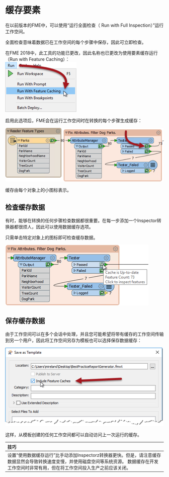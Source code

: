 # 缓存要素

在以前版本的FME中，可以使用“运行全面检查（ Run with Full Inspection）”运行工作空间。

全面检查意味着数据已在工作空间的每个步骤中保存，因此可立即检查。

在FME 2018中，此工具的功能已更改，因此名称也已更改为使用要素缓存运行（Run with Feature Caching）：<br> ![](../.gitbook/assets/img2.000.runwithcaching.png)

启用此选项后，FME会在运行工作空间时在转换的每个步骤生成缓存：

![](../.gitbook/assets/img2.001.greencaches.png)

缓存由每个对象上的小图标表示。

## 检查缓存数据

有时，能够在转换的任何步骤检查数据都很重要。在每一步添加一个Inspector转换器都很烦人，因此可以使用数据缓存选项。

只需单击特定对象上的图标即可检查缓存数据。

![](../.gitbook/assets/img2.002.inspectacache.png)

## 保存缓存数据

由于工作空间可以在多个会话中处理，并且您可能希望将带有缓存的工作空间传输到另一个用户，因此将工作空间另存为模板也可以选择保存数据缓存：

![](../.gitbook/assets/img2.008.savingcacheswithtemplate.png)

这样，从模板创建的任何工作空间都可以自动访问上一次运行的缓存。

|  技巧 |
| :--- |
|  设置“使用数据缓存运行”比手动添加Inspectorz转换器更快。但是，请注意缓存数据显然会导致转换速度变慢，并使用磁盘空间等系统资源。  数据缓存在开发工作空间时非常有用，但在将工作空间投入生产之前应该关闭。 |

